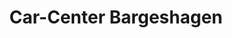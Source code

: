 ---
title: "Car-Center Bargeshagen"
url: /admannshagen-bargeshagen/car-center-bargeshagen/
shop: Autohaus
---